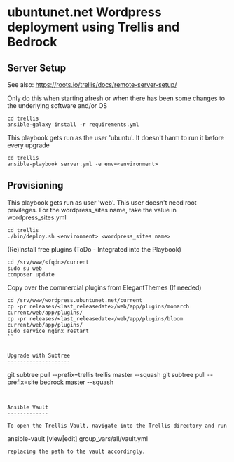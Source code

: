 ubuntunet.net Wordpress deployment using Trellis and Bedrock
============================================================

Server Setup
------------

See also: https://roots.io/trellis/docs/remote-server-setup/

Only do this when starting afresh or when there has been some changes to the underlying software and/or OS

```
cd trellis
ansible-galaxy install -r requirements.yml
```

This playbook gets run as the user 'ubuntu'. It doesn't harm to run it before every upgrade
```
cd trellis
ansible-playbook server.yml -e env=<environment>
```

Provisioning
------------

This playbook gets run as user 'web'. This user doesn't need root privileges. For the wordpress_sites name, take the value in wordpress_sites.yml
```
cd trellis
./bin/deploy.sh <environment> <wordpress_sites name>
```


(Re)Install free plugins (ToDo - Integrated into the Playbook)

```
cd /srv/www/<fqdn>/current
sudo su web
composer update
```

Copy over the commercial plugins from ElegantThemes (If needed)

```
cd /srv/www/wordpress.ubuntunet.net/current
cp -pr releases/<last_releasedate>/web/app/plugins/monarch current/web/app/plugins/
cp -pr releases/<last_releasedate>/web/app/plugins/bloom current/web/app/plugins/
sudo service nginx restart
``


Upgrade with Subtree
--------------------

```
git subtree pull --prefix=trellis trellis master --squash
git subtree pull --prefix=site bedrock master --squash
```


Ansible Vault
-------------

To open the Trellis Vault, navigate into the Trellis directory and run 

```
ansible-vault [view|edit] group_vars/all/vault.yml 
```
replacing the path to the vault accordingly.